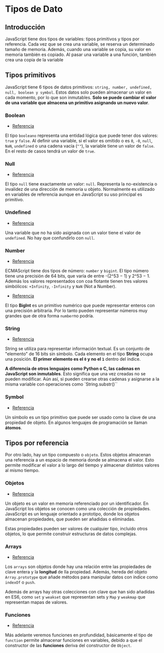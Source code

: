 # Tipos de Dato

## Introducción

JavaScript tiene dos tipos de variables: tipos primitivos y tipos por referencia.
Cada vez que se crea una variable, se reserva un determinado tamaño de memoria. Además, cuando una variable se copia, su valor en memoria también es copiado.
Al pasar una variable a una función, también crea una copia de la variable

## Tipos primitivos

JavaScript tiene 6 tipos de datos primitivos: `string, number, undefined, null, boolean y symbol`. Estos datos solo pueden almacenar un valor en cada momento, por lo que son inmutables. **Solo se puede cambiar el valor de una variable que almacena un primitivo asignando un nuevo valor**.

### Boolean

* [Referencia](https://developer.mozilla.org/en-US/docs/Web/JavaScript/Reference/Global_Objects/Boolean)

El tipo `booleano` representa una entidad lógica que puede tener dos valores: `true` y `false`. Al definir una variable, si el valor es omitido o es `0`, `-0`, `null`, `NaN`, `undefined` o una cadena vacía (`""`), la variable tiene un valor de `false`. En el resto de casos tendrá un valor de `true`.

### Null

* [Referencia](https://developer.mozilla.org/en-US/docs/Glossary/Null)

El tipo `null` tiene exactamente un valor: `null`. Representa la no-existencia o invalidez de una dirección de memoria u objeto. Normalmente es utilizado en variables de referencia aunque en JavaScript su uso principal es primitivo.

### Undefined

* [Referencia](https://developer.mozilla.org/en-US/docs/Glossary/undefined)

Una variable que no ha sido asignada con un valor tiene el valor de `undefined`. No hay que confundirlo con `null`.

### Number

* [Referencia](https://developer.mozilla.org/en-US/docs/Web/JavaScript/Reference/Global_Objects/Number)

ECMAScript tiene dos tipos de número: `number` y `bigint`. El tipo número tiene una precisión de 64 bits, que varía de entre -(2^53 − 1) y 2^53 − 1. Además los valores representados con coa flotante tienen tres valores simbólicos: `+Infinity`, `-Infinity` y `NaN` (Not a Number).

* [Referencia](https://developer.mozilla.org/en-US/docs/Web/JavaScript/Reference/Global_Objects/BigInt)

El tipo **BigInt** es un primitivo numérico que puede representar enteros con una precisión arbitraria. Por lo tanto pueden representar números muy grandes que de otra forma `number`no podría.

### String

* [Referencia](https://developer.mozilla.org/en-US/docs/Web/JavaScript/Reference/Global_Objects/String)

String se utiliza para representar información textual. Es un conjunto de "elemento" de 16 bits sin símbolo. Cada elemento en el tipo **String** ocupa una posición. **El primer elemento es el `0` y no el `1`** dentro del índice.

**A diferencia de otros lenguajes como Python o C, las cadenas en JavaScript son inmutables**. Esto significa que una vez creadas no se pueden modificar. Aún así, si pueden crearse otras cadenas y asignarse a la misma variable con operaciones como `String.substr()``

### Symbol

* [Referencia](https://developer.mozilla.org/en-US/docs/Glossary/Symbol)

Un símbolo es un tipo primitivo que puede ser usado como la clave de una propiedad de objeto. En algunos lenguajes de programación se llaman **átomos**.

## Tipos por referencia

Por otro lado, hay un tipo compuesto o `objeto`. Estos objetos almacenan una referencia a un espacio de memoria donde se almacena el valor. Esto permite modificar el valor a lo largo del tiempo y almacenar distintos valores al mismo tiempo.

### Objetos

* [Referencia](https://developer.mozilla.org/en-US/docs/Web/JavaScript/Reference/Global_Objects/Object)

Un objeto es un valor en memoria referenciado por un identificador. En JavaScript los objetos se conocen como una colección de propiedades. JavaScript es un lenguaje orientado a prototipo, donde los objetos almacenan propiedades, que pueden ser añadidas o eliminadas.

Estas propiedades pueden ser valores de cualquier tipo, incluido otros objetos, lo que permite construir estructuras de datos complejas.

### Arrays

* [Referencia](https://developer.mozilla.org/en-US/docs/Web/JavaScript/Reference/Global_Objects/Array)

Los `arrays` son objetos donde hay una relación entre las propiedades de clave entera y la **longitud** de lla propiedad. Además, hereda del objeto `Array.prototype` que añade métodos para manipular datos con índice como `indexOf` o `push`.

Además de arrays hay otras colecciones con clave que han sido añadidas en ES6, como `set` y `weakset` que representan sets y `Map` y `weakmap` que representan mapas de valores.

### Funciones

* [Referencia](https://developer.mozilla.org/en-US/docs/Web/JavaScript/Reference/Global_Objects/Function)

Más adelante veremos funciones en profundidad, básicamente el tipo de `function` permite almacenar funciones en variables, debido a que el constructor de las **funciones** deriva del constructor de `Object`.
